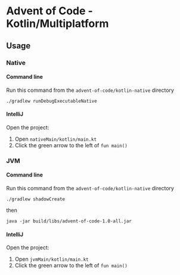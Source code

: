 # Advent of Code - Kotlin/Multiplatform

## Usage

### Native

#### Command line
Run this command from the `advent-of-code/kotlin-native` directory

`./gradlew runDebugExecutableNative`

#### IntelliJ
Open the project:

1. Open `nativeMain/kotlin/main.kt`
2. Click the green arrow to the left of `fun main()`

### JVM

#### Command line
Run this command from the `advent-of-code/kotlin-native` directory

`./gradlew shadowCreate`

then

`java -jar build/libs/advent-of-code-1.0-all.jar`

#### IntelliJ
Open the project:

1. Open `jvmMain/kotlin/main.kt`
2. Click the green arrow to the left of `fun main()`